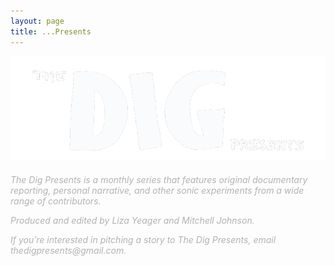 ```yaml
---
layout: page
title: ...Presents
---
```


<div style="background-image: url(/assets/Blacklinework.png);         background-size: cover">
<!-- <h1 class="page-title">The Dig Presents</h1> -->
<img src="/assets/croptext.png">

<section class="recent-posts">
<div class="section-title mt-2">
    <h6 style="color: #B2B2B2; font-weight:normal" >

<p>
The Dig Presents is a monthly series that features original documentary reporting, personal narrative, and other sonic experiments from a wide range of contributors. 
</p>
<p>
Produced and edited by Liza Yeager and Mitchell Johnson.
</p> 
<p>
If you’re interested in pitching a story to The Dig Presents, email thedigpresents@gmail.com. </p> </h6>
</div>

</section>
</div>
